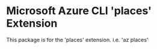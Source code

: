 Microsoft Azure CLI 'places' Extension
==========================================

This package is for the 'places' extension.
i.e. 'az places'
